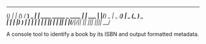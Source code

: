  _      _                _         ___
(_)    | |              (_)       / __)
 _  ___| |__  ____ _____ _ ____ _| |__ ___
| |/___)  _ \|  _ (_____) |  _ (_   __) _ \
| |___ | |_) ) | | |    | | | | || | | |_| |
|_(___/|____/|_| |_|    |_|_| |_||_|  \___/

A console tool to identify a book by its ISBN and output formatted metadata.
